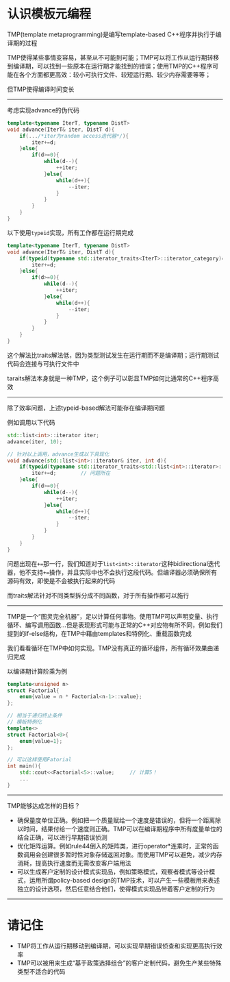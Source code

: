 # 认识模板元编程

TMP(template metaprogramming)是编写template-based C++程序并执行于编译期的过程

TMP使得某些事情变容易，甚至从不可能到可能；TMP可以将工作从运行期转移到编译期，可以找到一些原本在运行期才能找到的错误；使用TMP的C++程序可能在各个方面都更高效：较小可执行文件、较短运行期、较少内存需要等等；

但TMP使得编译时间变长

---

考虑实现advance的伪代码

```cpp
template<typename IterT, typename DistT>
void advance(IterT& iter, DistT d){
    if(.../*iter为random access迭代器*/){
        iter+=d;
    }else{
        if(d>=0){
            while(d--){
                ++iter;
            }else{
                while(d++){
                    --iter;
                }
            }
        }
    }
}
```

以下使用`typeid`实现，所有工作都在运行期完成

```cpp
template<typename IterT, typename DistT>
void advance(IterT& iter, DistT d){
    if(typeid(typename std::iterator_traits<IterT>::iterator_category)==typeid(std::random_access_iterator_tag)){
        iter+=d;
    }else{
        if(d>=0){
            while(d--){
                ++iter;
            }else{
                while(d++){
                    --iter;
                }
            }
        }
    }
}
```

这个解法比traits解法低，因为类型测试发生在运行期而不是编译期；运行期测试代码会连接与可执行文件中

taraits解法本身就是一种TMP，这个例子可以彰显TMP如何比通常的C++程序高效

---

除了效率问题，上述typeid-based解法可能存在编译期问题

例如调用以下代码

```cpp
std::list<int>::iterator iter;
advance(iter, 10);

// 针对以上调用，advance生成以下具现化
void advance(std::list<int>::iterator& iter, int d){
    if(typeid(typename std::iterator_traits<std::list<int>::iterator>::iterator_category)==typeid(std::random_access_iterator_tag)){
        iter+=d;        // 问题所在
    }else{
        if(d>=0){
            while(d--){
                ++iter;
            }else{
                while(d++){
                    --iter;
                }
            }
        }
    }
}
```

问题出现在`+=`那一行，我们知道对于`list<int>::iterator`这种bidirectional迭代器，他不支持`+=`操作，并且实际中也不会执行这段代码。但编译器必须确保所有源码有效，即使是不会被执行起来的代码

而traits解法针对不同类型拆分成不同函数，对于所有操作都可以施行

---

TMP是一个“图灵完全机器”，足以计算任何事物。使用TMP可以声明变量、执行循环、编写调用函数...但是表现形式可能与正常的C++对应物有所不同，例如我们提到的if-else结构，在TMP中藉由templates和特例化、重载函数完成

我们看看循环在TMP中如何实现。TMP没有真正的循环组件，所有循环效果由递归完成

以编译期计算阶乘为例

```cpp
template<unsigned n>
struct Factorial{
    enum{value = n * Factorial<n-1>::value};
};

// 相当于递归终止条件
// 模板特例化
template<>
struct Factorial<0>{
    enum{value=1};
};

// 可以这样使用Fatorial
int main(){
    std::cout<<Factorial<5>::value;     // 计算5！
    ...
}
```

---

TMP能够达成怎样的目标？

- 确保量度单位正确。例如把一个质量赋给一个速度是错误的，但将一个距离除以时间，结果付给一个速度则正确。TMP可以在编译期程序中所有度量单位的结合正确，可以进行早期错误侦测
- 优化矩阵运算。例如rule44倒入的矩阵类，进行operator*连乘时，正常的函数调用会创建很多暂时性对象存储返回对象。而使用TMP可以避免，减少内存消耗，提高执行速度而无需改变客户端用法
- 可以生成客户定制的设计模式实现品，例如策略模式，观察者模式等设计模式，运用所谓policy-based design的TMP技术，可以产生一些模板用来表述独立的设计选项，然后任意结合他们，使得模式实现品带着客户定制的行为

---

# 请记住

- TMP将工作从运行期移动到编译期，可以实现早期错误侦查和实现更高执行效率
- TMP可以被用来生成“基于政策选择组合”的客户定制代码，避免生产某些特殊类型不适合的代码